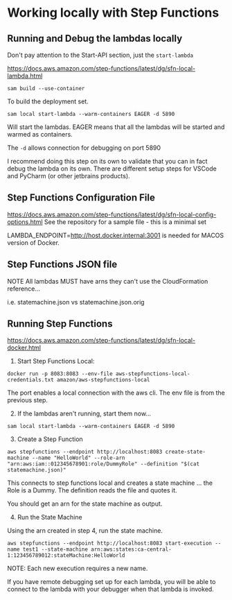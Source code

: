 # Working locally with Step Functions

## Running and Debug the lambdas locally

Don't pay attention to the Start-API section, just the `start-lambda`

https://docs.aws.amazon.com/step-functions/latest/dg/sfn-local-lambda.html

`sam build --use-container`

To build the deployment set.

`sam local start-lambda --warm-containers EAGER -d 5890`

Will start the lambdas. EAGER means that all the lambdas will be started and warmed as containers.

The `-d` allows connection for debugging on port 5890

I recommend doing this step on its own to validate that you can in fact debug the lambda on its own. There are different setup steps for VSCode and PyCharm (or other jetbrains products).

## Step Functions Configuration File

https://docs.aws.amazon.com/step-functions/latest/dg/sfn-local-config-options.html
See the repository for a sample file - this is a minimal set

LAMBDA_ENDPOINT=http://host.docker.internal:3001 is needed for MACOS version of Docker.

## Step Functions JSON file

NOTE All lambdas MUST have arns they can't use the CloudFormation reference...

i.e. statemachine.json vs statemachine.json.orig

## Running Step Functions

https://docs.aws.amazon.com/step-functions/latest/dg/sfn-local-docker.html

1. Start Step Functions Local:

`docker run -p 8083:8083 --env-file aws-stepfunctions-local-credentials.txt amazon/aws-stepfunctions-local`

The port enables a local connection with the aws cli. The env file is from the previous step.

2. If the lambdas aren't running, start them now...

`sam local start-lambda --warm-containers EAGER -d 5890`

3. Create a Step Function

`aws stepfunctions --endpoint http://localhost:8083 create-state-machine --name "HelloWorld" --role-arn "arn:aws:iam::012345678901:role/DummyRole" --definition "$(cat  statemachine.json)"`

This connects to step functions local and creates a state machine ... the Role is a Dummy. The definition reads the file and quotes it.

You should get an arn for the state machine as output.

4. Run the State Machine

Using the arn created in step 4, run the state machine.

`aws stepfunctions --endpoint http://localhost:8083 start-execution --name test1 --state-machine arn:aws:states:ca-central-1:123456789012:stateMachine:HelloWorld`

NOTE: Each new execution requires a new name.

If you have remote debugging set up for each lambda, you will be able to connect to the lambda with your debugger when that lambda is invoked.